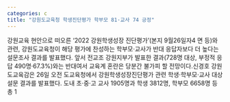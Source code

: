 ```yaml
---
categories: c
title: "강원도교육청 학생진단평가 학부모 81·교사 74 긍정"
---
```

강원교육 현안으로 떠오른 ‘2022 강원학생성장 진단평가’(본지 9월26일자4 면 등)와 관련, 강원도교육청이 해당 평가에 찬성하는 학부모·교사가 반대 응답자보다 더 높다는 설문조사 결과를 발표했다. 앞서 전교조 강원지부가 발표한 결과(728명 대상, 부정적 응답 490명·67.3%)와는 반대여서 교육계 혼란은 당분간 불가피 할 전망이다.신경호 강원도교육감은 26일 오전 도교육청에서 강원학생성장진단평가 관련 학생·학부모·교사 대상 설문 결과를 발표했다. 도내 초·중·고 교사 1905명과 학생 3812명, 학부모 6658명 등 총 1